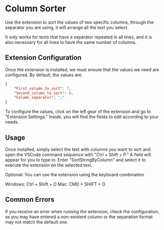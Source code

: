 # Column Sorter

Use the extension to sort the values of two specific columns; through the separator you are using, it will arrange all the text you select.

It only works for texts that have a separator repeated in all lines, and it is also necessary for all lines to have the same number of columns.

## Extension Configuration

Once the extension is installed, we must ensure that the values we need are configured. By default, the values are:

```json
{
    "First_column_to_sort": 7,
    "Second_column_to_sort": 8,
    "Column_separator": ";"
}
```

To configure the values, click on the left gear of the extension and go to "Extension Settings." Inside, you will find the fields to edit according to your needs.

## Usage

Once installed, simply select the text with columns you want to sort and open the VSCode command sequence with "Ctrl + Shift + P." A field will appear for you to type in. Enter "SortStringByColumn" and select it to execute the extension on the selected text.

Optional: You can use the extension using the keyboard combination

Windows: Ctrl + Shift + O
Mac: CMD + SHIFT + O

## Common Errors

If you receive an error when running the extension, check the configuration, as you may have entered a non-existent column or the separation format may not match the default one.